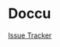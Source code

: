 # Doccu

[Issue Tracker](https://bitbucket.org/s4b3r6/doccu/issues?status=new&status=open&status=on%20hold)